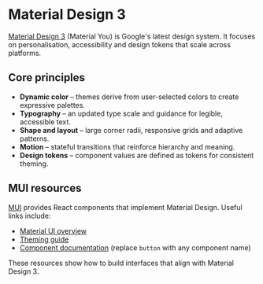 # Material Design 3

[Material Design 3](https://m3.material.io/) (Material You) is Google's latest design system. It focuses on personalisation, accessibility and design tokens that scale across platforms.

## Core principles

- **Dynamic color** – themes derive from user-selected colors to create expressive palettes.
- **Typography** – an updated type scale and guidance for legible, accessible text.
- **Shape and layout** – large corner radii, responsive grids and adaptive patterns.
- **Motion** – stateful transitions that reinforce hierarchy and meaning.
- **Design tokens** – component values are defined as tokens for consistent theming.

## MUI resources

[MUI](https://mui.com/) provides React components that implement Material Design. Useful links include:

- [Material UI overview](https://mui.com/material-ui/getting-started/overview/)
- [Theming guide](https://mui.com/material-ui/customization/theming/)
- [Component documentation](https://mui.com/material-ui/react-button/) (replace `button` with any component name)

These resources show how to build interfaces that align with Material Design 3.

